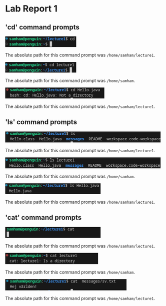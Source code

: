 # Lab Report 1

## 'cd' command prompts
![cd without args](https://github.com/Sam-Ham-UCSD/cse15l-lab-reports/blob/main/cd%20command%20with%20no%20args.png)

The absolute path for this command prompt was `/home/samham/lecture1`.

![cd with directory](https://github.com/Sam-Ham-UCSD/cse15l-lab-reports/blob/main/cd%20command%20with%20directory%20as%20arg.png)

The absolute path for this command prompt was `/home/samham`.

![cd with file](https://github.com/Sam-Ham-UCSD/cse15l-lab-reports/blob/main/cd%20with%20Hello.java%20as%20arg.png)

The absolute path for this command prompt was `/home/samham/lecture1`.


## 'ls' command prompts
![ls without args](https://github.com/Sam-Ham-UCSD/cse15l-lab-reports/blob/main/ls%20command%20with%20no%20args.png)

The absolute path for this command prompt was `/home/samham/lecture1`.

![ls with directory](https://github.com/Sam-Ham-UCSD/cse15l-lab-reports/blob/main/ls%20command%20with%20directory%20as%20arg.png)

The absolute path for this command prompt was `/home/samham`.

![ls with file](https://github.com/Sam-Ham-UCSD/cse15l-lab-reports/blob/main/ls%20command%20with%20Hello.java%20as%20arg.png)

The absolute path for this command prompt was `/home/samham/lecture1`.


## 'cat' command prompts
![cat without args](https://github.com/Sam-Ham-UCSD/cse15l-lab-reports/blob/main/cat%20command%20with%20no%20args1.png)

The absolute path for this command prompt was `/home/samham/lecture1`.

![cat with directory](https://github.com/Sam-Ham-UCSD/cse15l-lab-reports/blob/main/cat%20command%20with%20directory%20command.png)

The absolute path for this command prompt was `/home/samham`.

![cat with file](https://github.com/Sam-Ham-UCSD/cse15l-lab-reports/blob/main/cat%20command%20with%20file%20as%20arg.png)

The absolute path for this command prompt was `/home/samham/lecture1`.
